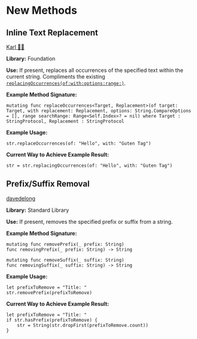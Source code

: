 # New Methods

## Inline Text Replacement
[Karl 👑🦆](https://forums.swift.org/t/additional-string-processing-apis/36255/3)

**Library:** Foundation

**Use:** If present, replaces all occurrences of the specified text within the current string. Compliments the existing [`replacingOccurrences(of:with:options:range:)`](https://developer.apple.com/documentation/swift/stringprotocol/3126775-replacingoccurrences).

**Example Method Signature:**
```
mutating func replaceOccurrences<Target, Replacement>(of target: Target, with replacement: Replacement, options: String.CompareOptions = [], range searchRange: Range<Self.Index>? = nil) where Target : StringProtocol, Replacement : StringProtocol
```

**Example Usage:**
```
str.replaceOccurrences(of: "Hello", with: "Guten Tag")
```

**Current Way to Achieve Example Result:**
```
str = str.replacingOccurrences(of: "Hello", with: "Guten Tag")
```

## Prefix/Suffix Removal
[davedelong](https://forums.swift.org/t/additional-string-processing-apis/36255/4)

**Library:** Standard Library

**Use:** If present, removes the specified prefix or suffix from a string.

**Example Method Signature:**
```
mutating func removePrefix(_ prefix: String)
func removingPrefix(_ prefix: String) -> String

mutating func removeSuffix(_ suffix: String)
func removingSuffix(_ suffix: String) -> String
```

**Example Usage:**
```
let prefixToRemove = "Title: "
str.removePrefix(prefixToRemove)
```

**Current Way to Achieve Example Result:**
```
let prefixToRemove = "Title: "
if str.hasPrefix(prefixToRemove) {
    str = String(str.dropFirst(prefixToRemove.count))
}
```
